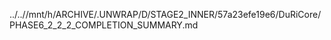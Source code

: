 ../..//mnt/h/ARCHIVE/.UNWRAP/D/STAGE2_INNER/57a23efe19e6/DuRiCore/PHASE6_2_2_2_COMPLETION_SUMMARY.md